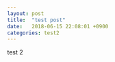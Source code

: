 ```yaml
---
layout: post
title:  "test post"
date:   2018-06-15 22:08:01 +0900
categories: test2
---
```


test 2
